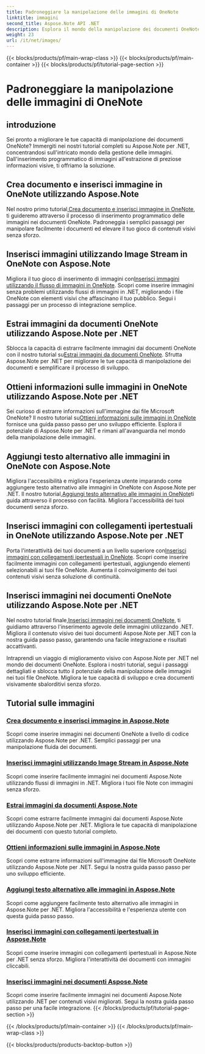 ```yaml
---
title: Padroneggiare la manipolazione delle immagini di OneNote
linktitle: immagini
second_title: Aspose.Note API .NET
description: Esplora il mondo della manipolazione dei documenti OneNote con i tutorial Aspose.Note per .NET sulla gestione perfetta delle immagini. Migliora i tuoi contenuti visivi senza sforzo.
weight: 23
url: /it/net/images/
---
```


{{< blocks/products/pf/main-wrap-class >}}
{{< blocks/products/pf/main-container >}}
{{< blocks/products/pf/tutorial-page-section >}}

# Padroneggiare la manipolazione delle immagini di OneNote

## introduzione

Sei pronto a migliorare le tue capacità di manipolazione dei documenti OneNote? Immergiti nei nostri tutorial completi su Aspose.Note per .NET, concentrandosi sull'intricato mondo della gestione delle immagini. Dall'inserimento programmatico di immagini all'estrazione di preziose informazioni visive, ti offriamo la soluzione.

## Crea documento e inserisci immagine in OneNote utilizzando Aspose.Note
 Nel nostro primo tutorial,[Crea documento e inserisci immagine in OneNote](./build-doc-insert-image/), ti guideremo attraverso il processo di inserimento programmatico delle immagini nei documenti OneNote. Padroneggia i semplici passaggi per manipolare facilmente i documenti ed elevare il tuo gioco di contenuti visivi senza sforzo.

## Inserisci immagini utilizzando Image Stream in OneNote con Aspose.Note
 Migliora il tuo gioco di inserimento di immagini con[Inserisci immagini utilizzando il flusso di immagini in OneNote](./insert-image-using-image-stream/). Scopri come inserire immagini senza problemi utilizzando flussi di immagini in .NET, migliorando i file OneNote con elementi visivi che affascinano il tuo pubblico. Segui i passaggi per un processo di integrazione semplice.

## Estrai immagini da documenti OneNote utilizzando Aspose.Note per .NET
 Sblocca la capacità di estrarre facilmente immagini dai documenti OneNote con il nostro tutorial su[Estrai immagini da documenti OneNote](./extract-images/). Sfrutta Aspose.Note per .NET per migliorare le tue capacità di manipolazione dei documenti e semplificare il processo di sviluppo.

## Ottieni informazioni sulle immagini in OneNote utilizzando Aspose.Note per .NET
 Sei curioso di estrarre informazioni sull'immagine dai file Microsoft OneNote? Il nostro tutorial su[Ottieni informazioni sulle immagini in OneNote](./get-info-of-images/) fornisce una guida passo passo per uno sviluppo efficiente. Esplora il potenziale di Aspose.Note per .NET e rimani all'avanguardia nel mondo della manipolazione delle immagini.

## Aggiungi testo alternativo alle immagini in OneNote con Aspose.Note
 Migliora l'accessibilità e migliora l'esperienza utente imparando come aggiungere testo alternativo alle immagini in OneNote con Aspose.Note per .NET. Il nostro tutorial,[Aggiungi testo alternativo alle immagini in OneNote](./image-alternative-text/)ti guida attraverso il processo con facilità. Migliora l'accessibilità dei tuoi documenti senza sforzo.

## Inserisci immagini con collegamenti ipertestuali in OneNote utilizzando Aspose.Note per .NET
 Porta l'interattività dei tuoi documenti a un livello superiore con[Inserisci immagini con collegamenti ipertestuali in OneNote](./insert-image-hyperlink/). Scopri come inserire facilmente immagini con collegamenti ipertestuali, aggiungendo elementi selezionabili ai tuoi file OneNote. Aumenta il coinvolgimento dei tuoi contenuti visivi senza soluzione di continuità.

## Inserisci immagini nei documenti OneNote utilizzando Aspose.Note per .NET
 Nel nostro tutorial finale,[Inserisci immagini nei documenti OneNote](./insert-images/), ti guidiamo attraverso l'inserimento agevole delle immagini utilizzando .NET. Migliora il contenuto visivo dei tuoi documenti Aspose.Note per .NET con la nostra guida passo passo, garantendo una facile integrazione e risultati accattivanti.

Intraprendi un viaggio di miglioramento visivo con Aspose.Note per .NET nel mondo dei documenti OneNote. Esplora i nostri tutorial, segui i passaggi dettagliati e sblocca tutto il potenziale della manipolazione delle immagini nei tuoi file OneNote. Migliora le tue capacità di sviluppo e crea documenti visivamente sbalorditivi senza sforzo.
## Tutorial sulle immagini
### [Crea documento e inserisci immagine in Aspose.Note](./build-doc-insert-image/)
Scopri come inserire immagini nei documenti OneNote a livello di codice utilizzando Aspose.Note per .NET. Semplici passaggi per una manipolazione fluida dei documenti.
### [Inserisci immagini utilizzando Image Stream in Aspose.Note](./insert-image-using-image-stream/)
Scopri come inserire facilmente immagini nei documenti Aspose.Note utilizzando flussi di immagini in .NET. Migliora i tuoi file Note con immagini senza sforzo.
### [Estrai immagini da documenti Aspose.Note](./extract-images/)
Scopri come estrarre facilmente immagini dai documenti Aspose.Note utilizzando Aspose.Note per .NET. Migliora le tue capacità di manipolazione dei documenti con questo tutorial completo.
### [Ottieni informazioni sulle immagini in Aspose.Note](./get-info-of-images/)
Scopri come estrarre informazioni sull'immagine dai file Microsoft OneNote utilizzando Aspose.Note per .NET. Segui la nostra guida passo passo per uno sviluppo efficiente.
### [Aggiungi testo alternativo alle immagini in Aspose.Note](./image-alternative-text/)
Scopri come aggiungere facilmente testo alternativo alle immagini in Aspose.Note per .NET. Migliora l'accessibilità e l'esperienza utente con questa guida passo passo.
### [Inserisci immagini con collegamenti ipertestuali in Aspose.Note](./insert-image-hyperlink/)
Scopri come inserire immagini con collegamenti ipertestuali in Aspose.Note per .NET senza sforzo. Migliora l'interattività dei documenti con immagini cliccabili.
### [Inserisci immagini nei documenti Aspose.Note](./insert-images/)
Scopri come inserire facilmente immagini nei documenti Aspose.Note utilizzando .NET per contenuti visivi migliorati. Segui la nostra guida passo passo per una facile integrazione.
{{< /blocks/products/pf/tutorial-page-section >}}

{{< /blocks/products/pf/main-container >}}
{{< /blocks/products/pf/main-wrap-class >}}

{{< blocks/products/products-backtop-button >}}
